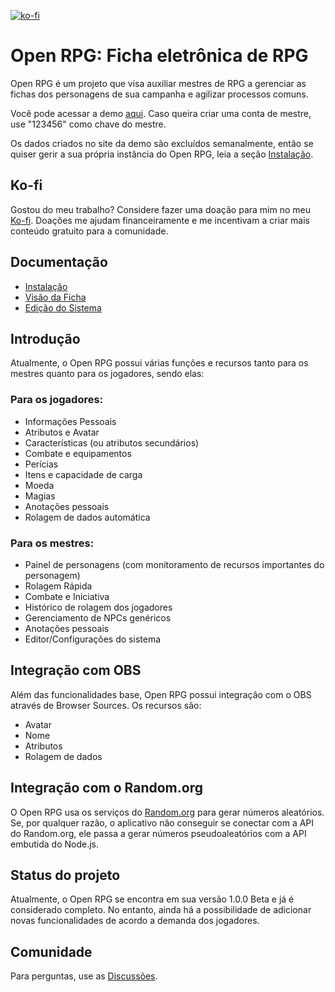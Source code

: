 [![ko-fi](https://ko-fi.com/img/githubbutton_sm.svg)](https://ko-fi.com/Z8Z3BVAJ2)

# Open RPG: Ficha eletrônica de RPG

Open RPG é um projeto que visa auxiliar mestres de RPG a gerenciar as fichas dos personagens de sua campanha e agilizar processos comuns.

Você pode acessar a demo [aqui](https://openrpgdemo.herokuapp.com/). Caso queira criar uma conta de mestre, use "123456" como chave do mestre.

Os dados criados no site da demo são excluídos semanalmente, então se quiser gerir a sua própria instância do Open RPG, leia a seção [Instalação][].

## Ko-fi

Gostou do meu trabalho? Considere fazer uma doação para mim no meu [Ko-fi](https://ko-fi.com/alyssafernandes). Doações me ajudam financeiramente e me incentivam a criar mais conteúdo gratuito para a comunidade.

## Documentação

- [Instalação][]
- [Visão da Ficha][]
- [Edição do Sistema][]

[Instalação]: ./docs/installing.md
[Visão da Ficha]: ./docs/sheet.md
[Edição do Sistema]: ./docs/admin_tutorial.md

## Introdução

Atualmente, o Open RPG possui várias funções e recursos tanto para os mestres quanto para os jogadores, sendo elas:

### Para os jogadores:

- Informações Pessoais
- Atributos e Avatar
- Características (ou atributos secundários)
- Combate e equipamentos
- Perícias
- Itens e capacidade de carga
- Moeda
- Magias
- Anotações pessoais
- Rolagem de dados automática

### Para os mestres:

- Painel de personagens (com monitoramento de recursos importantes do personagem)
- Rolagem Rápida
- Combate e Iniciativa
- Histórico de rolagem dos jogadores
- Gerenciamento de NPCs genéricos
- Anotações pessoais
- Editor/Configurações do sistema

## Integração com OBS

Além das funcionalidades base, Open RPG possui integração com o OBS através de Browser Sources. Os recursos são:

- Avatar
- Nome
- Atributos
- Rolagem de dados

## Integração com o Random.org

O Open RPG usa os serviços do [Random.org](https://www.random.org/) para gerar números aleatórios. Se, por qualquer razão, o aplicativo não conseguir se conectar com a API do Random.org, ele passa a gerar números pseudoaleatórios com a API embutida do Node.js.

## Status do projeto

Atualmente, o Open RPG se encontra em sua versão 1.0.0 Beta e já é considerado completo. No entanto, ainda há a possibilidade de adicionar novas funcionalidades de acordo a demanda dos jogadores.

## Comunidade

Para perguntas, use as [Discussões](https://github.com/alyssapiresfernandescefet/openrpg/discussions).
